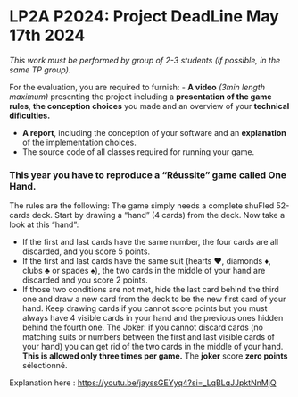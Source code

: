 # LP2A P2024: Project DeadLine __May 17th 2024__
*This work must be performed by group of 2-3 students (if possible, in the same TP group)*.

For the evaluation, you are required to furnish: - **A video** *(3min length maximum)* presenting the project including a __presentation of the game rules__, __the conception choices__ you made and an overview of your __technical dificulties.__ 
- **A report**, including the conception of your software and an __**explanation**__ of the implementation choices. 
- The source code of all classes required for running your game.

### This year you have to reproduce a “Réussite” game called One Hand.
The rules are the following:
The game simply needs a complete shuFled 52-cards deck. Start by drawing a “hand” (4 cards) from the deck. Now take a look at this “hand”:
- If the first and last cards have the same number, the four cards are all discarded, and you score 5 points.
- If the first and last cards have the same suit (hearts ♥, diamonds ♦, clubs ♣ or spades ♠), the two cards in the middle of your hand are discarded and you score 2 points.
- If those two conditions are not met, hide the last card behind the third one and draw a new card from the deck to be the new first card of your hand.
Keep drawing cards if you cannot score points but you must always have 4 visible cards in your hand and the previous ones hidden behind the fourth one.
The Joker: if you cannot discard cards (no matching suits or numbers between the first and last visible cards of your hand) you can get rid of the two cards in the middle of your hand. **This is allowed only three times per game.** The __joker__ score __zero points__ sélectionné.

Explanation here : https://youtu.be/jayssGEYyq4?si=_LqBLqJJpktNnMjQ
